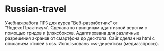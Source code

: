 # Russian-travel 
Учебная работа ПР3 для курса "Веб-разработчик" от "Яндекс.Практикум". Сделана по принципам адаптивной верстки с помощью гридов и флэксбоксов. Адаптирована для различные разрешения экранов от смартфона до десктопа. 
Сайт сделан на html с описанием стилей в css. Использованы css-директивы (медиазапросы).
